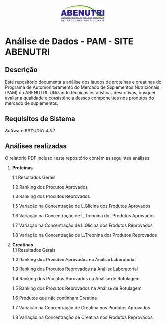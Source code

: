 <p align="center">
  <img src="LOGO.jpg" alt="GHOST PROJECT BARBIE" width="150">
</p>
<h1 align="center"><strong></strong></h1>

# Análise de Dados - PAM - SITE ABENUTRI

## Descrição

Este repositório documenta a análise dos laudos de proteínas e creatinas do Programa de Automonitoramento do Mercado de Suplementos Nutricionais (PAM) da ABENUTRI. Utilizando técnicas estatísticas descritivas, busquei avaliar a qualidade e consistência desses componentes nos produtos do mercado de suplementos.

## Requisitos de Sistema

Software RSTUDIO 4.3.2

## Análises realizadas

O relatório PDF incluso neste repositório contém as seguintes análises:

1. **Proteínas**

   1.1 Resultados Gerais

   1.2 Ranking dos Produtos Aprovados

   1.3 Ranking dos Produtos Reprovados  

   1.5 Variação na Concentração de L.Glicina dos Produtos Aprovados

   1.6 Variação na Concentração de L.Treonina dos Produtos Aprovados

   1.7 Variação na Concentração de L.Glicina dos Produtos Reprovados

   1.8 Variação na Concentração de L.Treonina dos Produtos Reprovados 
  

3. **Creatinas**  
   1.1 Resultados Gerais  

   1.2 Ranking dos Produtos Aprovados na Análise Laboratorial

   1.3 Ranking dos Produtos Reprovados na Análise Laboratorial

   1.4 Ranking dos Produtos Aprovados na Análise de Rotulagem 

   1.5 Ranking dos Produtos Reprovados na Análise de Rotulagem

   1.6 Produtos que não continham Creatina

   1.7 Variação na Concentração de Creatina nos Produtos Aprovados
   
   1.8 Variação na Concentração de Creatina nos Produtos Reprovados
